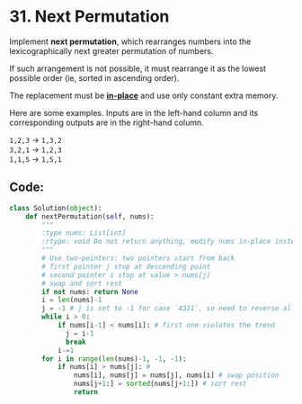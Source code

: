 # 31. Next Permutation

Implement **next permutation**, which rearranges numbers into the lexicographically next greater permutation of numbers.

If such arrangement is not possible, it must rearrange it as the lowest possible order \(ie, sorted in ascending order\).

The replacement must be [**in-place**](http://en.wikipedia.org/wiki/In-place_algorithm) and use only constant extra memory.

Here are some examples. Inputs are in the left-hand column and its corresponding outputs are in the right-hand column.

`1,2,3` → `1,3,2`  
`3,2,1` → `1,2,3`  
`1,1,5` → `1,5,1`

## Code:

```python
class Solution(object):
    def nextPermutation(self, nums):
        """
        :type nums: List[int]
        :rtype: void Do not return anything, modify nums in-place instead.
        """
        # Use two-pointers: two pointers start from back
        # first pointer j stop at descending point
        # second pointer i stop at value > nums[j]
        # swap and sort rest
        if not nums: return None
        i = len(nums)-1
        j = -1 # j is set to -1 for case `4321`, so need to reverse all in following step
        while i > 0:
            if nums[i-1] < nums[i]: # first one violates the trend
              j = i-1
              break
            i-=1
        for i in range(len(nums)-1, -1, -1):
            if nums[i] > nums[j]: # 
                nums[i], nums[j] = nums[j], nums[i] # swap position
                nums[j+1:] = sorted(nums[j+1:]) # sort rest
                return
        
```

